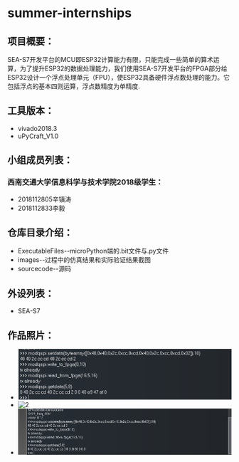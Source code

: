 # summer-internships    
## 项目概要：
SEA-S7开发平台的MCU即ESP32计算能力有限，只能完成一些简单的算术运算，为了提升ESP32的数据处理能力，我们使用SEA-S7开发平台的FPGA部分给ESP32设计一个浮点处理单元（FPU），使ESP32具备硬件浮点数处理的能力。它包括浮点的基本四则运算，浮点数精度为单精度.
## 工具版本：  
* vivado2018.3
* uPyCraft_V1.0
## 小组成员列表：  
### 西南交通大学信息科学与技术学院2018级学生：
* 2018112805辛镇涛
* 2018112833李毅
## 仓库目录介绍：  
* ExecutableFiles--microPython端的.bit文件与.py文件  
* images--过程中的仿真结果和实际验证结果截图  
* sourcecode--源码  
## 外设列表： 
* SEA-S7
## 作品照片：
* ![1](https://github.com/xzt1590/summer-internships/blob/master/images/2.7%E4%B9%98%E4%BB%A52.7.png)
* ![2](https://github.com/xzt1590/summer-internships/blob/master/images/2.7%E5%8A%A02.7.png)
* ![3](https://github.com/xzt1590/summer-internships/blob/master/images/2.7%E9%99%A4%E4%BB%A52.7.png)
